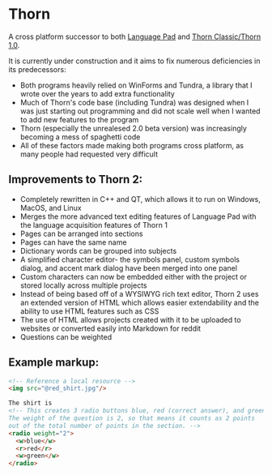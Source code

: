 # Thorn
A cross platform successor to both [Language Pad](https://github.com/ianmartinez/Language-Pad) and [Thorn Classic/Thorn 1.0](https://github.com/ianmartinez/ThornClassic). 

It is currently under construction and it aims to fix numerous deficiencies in its predecessors:
  - Both programs heavily relied on WinForms and Tundra, a library that I wrote over the years to add extra functionality  
  - Much of Thorn's code base (including Tundra) was designed when I was just starting out programming and did not scale well when I wanted to add new features to the program
  - Thorn (especially the unrealesed 2.0 beta version) was increasingly becoming a mess of spaghetti code
  - All of these factors made making both programs cross platform, as many people had requested very difficult
  
## Improvements to Thorn 2:
  - Completely rewritten in C++ and QT, which allows it to run on Windows, MacOS, and Linux
  - Merges the more advanced text editing features of Language Pad with the language acquisition features of Thorn 1
  - Pages can be arranged into sections
  - Pages can have the same name
  - Dictionary words can be grouped into subjects
  - A simplified character editor- the symbols panel, custom symbols dialog, and accent mark dialog have been merged into one panel
  - Custom characters can now be embedded either with the project or stored locally across multiple projects
  - Instead of being based off of a WYSIWYG rich text editor, Thorn 2 uses an extended version of HTML which allows easier extendability and the ability to use HTML features such as CSS  
  - The use of HTML allows projects created with it to be uploaded to websites or converted easily into Markdown for reddit
  - Questions can be weighted 
  
## Example markup:
```html
<!-- Reference a local resource -->
<img src="@red_shirt.jpg"/>

The shirt is 
<!-- This creates 3 radio buttons blue, red (correct answer), and green. 
The weight of the question is 2, so that means it counts as 2 points 
out of the total number of points in the section. -->
<radio weight="2"> 
  <w>blue</w> 
  <r>red</r> 
  <w>green</w> 
</radio>
```
